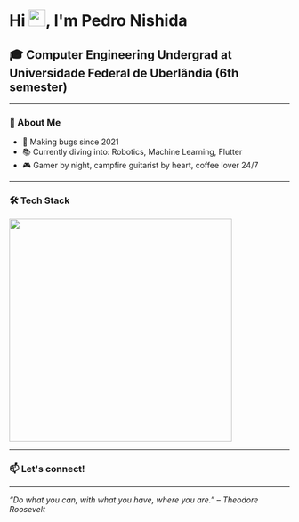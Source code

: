 <h1 align="left">Hi <img src="https://raw.githubusercontent.com/kaueMarques/kaueMarques/master/hi.gif" height="30px">, I'm Pedro Nishida</h1>

<h2 align="left">🎓 Computer Engineering Undergrad at Universidade Federal de Uberlândia (6th semester)</h2>

---

### 🚀 About Me

- 🐞 Making bugs since 2021  
- 📚 Currently diving into: Robotics, Machine Learning, Flutter
- 🎮 Gamer by night, campfire guitarist by heart, coffee lover 24/7  

---

### 🛠️ Tech Stack

<p align="left">
<a href="https://github.com/pedro-nishida">
  <img src="https://github-readme-stats.vercel.app/api/top-langs/?username=pedro-nishida&layout=compact&show_icons=true&hide=&count_private=true&title_color=0891b2&text_color=ffffff&icon_color=0891b2&bg_color=1c1917&hide_border=true&show_icons=true" width="400"/>
</a>
</p>

---

### 📫 Let's connect!

---

*“Do what you can, with what you have, where you are.” – Theodore Roosevelt*
